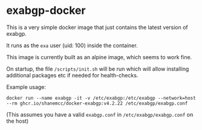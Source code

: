 # exabgp-docker

This is a very simple docker image that just contains the latest version of exabgp.

It runs as the `exa` user (uid: 100) inside the container.

This image is currently built as an alpine image, which seems to work fine.

On startup, the file `/scripts/init.sh` will be run which will allow installing additional packages etc if needed for health-checks.

Example usage:

```
docker run --name exabgp -it -v /etc/exabgp:/etc/exabgp --network=host --rm ghcr.io/shanemcc/docker-exabgp:v4.2.22 /etc/exabgp/exabgp.conf
```

(This assumes you have a valid `exabgp.conf` in `/etc/exabgp/exabgp.conf` on the host)

